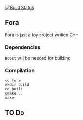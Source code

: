 [![Build Status](https://travis-ci.com/fastforge/fora.svg?branch=master)](https://travis-ci.com/fastforge/fora)
## Fora

Fora is just a toy project written C++

### Dependencies

`Boost` will be needed for building

### Compilation

```
cd fora
mkdir build
cd build
cmake ..
make
```
## TO Do

